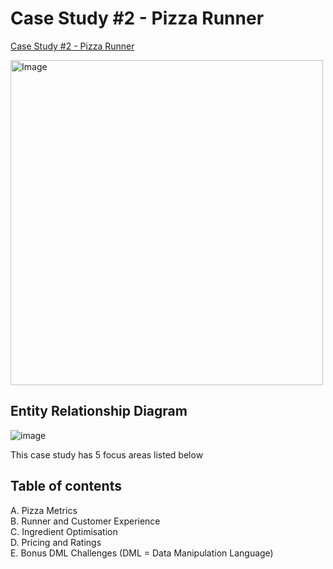 # Case Study #2 - Pizza Runner
[Case Study #2 - Pizza Runner](https://8weeksqlchallenge.com/case-study-2/)

<img src="https://github.com/user-attachments/assets/445ea183-9a61-473d-995e-299878f3e1d8.png" alt="Image" width="500" height="520">


## Entity Relationship Diagram
![image](https://github.com/user-attachments/assets/0f2e58ad-7bfb-4d29-b1db-ec978f8a49c1)

This case study has 5 focus areas listed below

## Table of contents
A. Pizza Metrics  
B. Runner and Customer Experience  
C. Ingredient Optimisation  
D. Pricing and Ratings  
E. Bonus DML Challenges (DML = Data Manipulation Language)  

